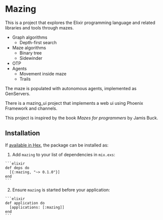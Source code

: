 # Mazing

This is a project that explores the Elixir programming language and related
libraries and tools through mazes.


* Graph algorithms
  * Depth-first search
* Maze algorithms
  * Binary tree
  * Sidewinder
* OTP
* Agents
  * Movement inside maze
  * Trails

The maze is populated with autonomous agents, implemented as GenServers.

There is a mazing_ui project that implements a web ui using Phoenix Framework and
channels.

This project is inspired by the book _Mazes for programmers_ by Jamis Buck.

## Installation

If [available in Hex](https://hex.pm/docs/publish), the package can be installed as:

  1. Add `mazing` to your list of dependencies in `mix.exs`:

    ```elixir
    def deps do
      [{:mazing, "~> 0.1.0"}]
    end
    ```

  2. Ensure `mazing` is started before your application:

    ```elixir
    def application do
      [applications: [:mazing]]
    end
    ```
